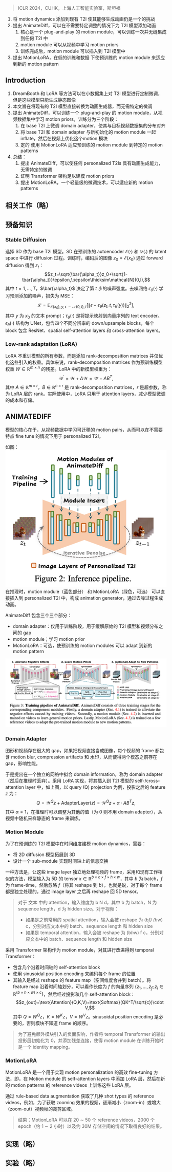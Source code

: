 > ICLR 2024，CUHK，上海人工智能实验室，斯坦福

1. 将 motion dynamics 添加到现有 T2I 使其能够生成动画仍是一个的挑战
2. 提出 AnimateDiff，可以在不需要特定调整的情况下为 T2I 模型添加动画
    1. 核心是一个 plug-and-play 的 motion module，可以训练一次并无缝集成到任何 T2I 中
    2. motion module 可以从视频中学习 motion priors
    3. 训练完成后，motion module 可以插入到 T2I 模型中
3. 提出 MotionLoRA，在低的训练和数据 下使预训练的 motion module 来适应到新的 motion pattern

## Introduction

1. DreamBooth 和 LoRA 等方法可以在小数据集上对 T2I 模型进行定制微调，但是这些模型只能生成静态图像
2. 本文旨在将现有的 T2I 模型直接转换为动画生成器，而无需特定的微调
3. 提出 AnimateDiff，可以训练一个 plug-and-play 的 motion module，从视频数据集中学习 motion priors，训练分为三个阶段：
    1. 在 base T2I 上微调 domain adapter，使其与目标视频数据集的分布对齐
    2. 将 base T2I 和 domain adapter 与新初始化的 motion module 一起 inflate，然后在视频上优化这个motion 模块
    3. 定的 使用 MotionLoRA 适应预训练的 motion module 到特定的 motion patterns
4. 总结：
    1. 提出 AnimateDiff，可以使任何 personalized T2Is 具有动画生成能力，无需特定的微调
    2. 证明 Transformer 架构足以建模 motion priors
    3. 提出 MotionLoRA，一个轻量级的微调技术，可以适应新的 motion patterns

## 相关工作（略）

## 预备知识

### Stable Diffusion

选择 SD 作为 base T2I 模型。SD 在预训练的 autoencoder $\mathcal{E}(\cdot)$ 和 $\mathcal{D}(\cdot)$ 的 latent space 中进行 diffusion 过程。训练时，编码后的图像 $z_0=\mathcal{E}(x_0)$ 通过 forward diffusion 得到 $z_t$：
$$z_t=\sqrt{\bar{\alpha_t}}z_0+\sqrt{1-\bar{\alpha_t}}\epsilon,\:\epsilon\thicksim\mathcal{N}(0,I),$$
其中 $t = 1,\dots, T$，$\bar{\alpha_t}$ 决定了第 $t$ 步的噪声强度。去噪网络 $\epsilon_\theta(\cdot)$ 学习预测添加的噪声，损失为 MSE：
$$\mathcal{L}=\mathbb{E}_{\mathcal{E}(x_0),y,\epsilon\sim\mathcal{N}(0,I),t}\left[\|\epsilon-\epsilon_\theta(z_t,t,\tau_\theta(y))\|_2^2\right],$$
其中 $y$ 为 $x_0$ 的文本 prompt；$\tau_\theta(\cdot)$ 是将提示映射到向量序列的 text encoder。$\epsilon_\theta(\cdot)$ 结构为 UNet，包含四个不同分辨率的 down/upsample blocks，每个 block 包含 ResNet、spatial self-attention layers 和 cross-attention layers。

### Low-rank adaptation (LoRA)

LoRA 不重训模型的所有参数，而是添加 rank-decomposition matrices 并仅优化这些引入的权重。具体来说，rank-decomposition matrices 作为预训练模型权重 $W\in\mathbb{R}^{m\times n}$ 的残差。LoRA 中的新模型权重为：
$$\mathcal{W}^{\prime}=\mathcal{W}+\Delta\mathcal{W}=\mathcal{W}+AB^T,$$
其中 $A\in\mathbb{R}^{m\times r}$，$B\in\mathbb{R}^{n\times r}$ 是 rank-decomposition matrices，$r$ 是超参数，称为 LoRA 层的 rank。实际使用中，LoRA 只用于 attention layers，减少模型微调的成本和存储。

## ANIMATEDIFF
模型的核心在于，从视频数据中学习可迁移的 motion pairs，从而可以在不需要特点 fine tune 的情况下用于 personalized T2I。

如图：
![](image/Pasted%20image%2020240901160105.png)
在推理时，motion module（蓝色部分） 和 MotionLoRA（绿色，可选） 可以直接插入到 personalized T2I 中，构成 animation generator，通过去噪过程生成动画。

AnimateDiff 包含三个三个部分：
+ domain adapter：仅用于训练阶段，用于缓解原始的 T2I 模型和视频分布之间的 gap
+ motion module；学习 motion prior
+ MotionLoRA：可选，使预训练的 motion modules 可以 adapt 到新的 motion pattern

![](image/Pasted%20image%2020240901161150.png)

### Domain Adapter

图形和视频存在很大的 gap，如果把视频直接当成图像，每个视频的 frame 都包含 motion blur, compression artifacts 和 水印，从而使得两个模态之前存在 gap，影响性能。

于是提出在一个独立的网络中拟合 domain information，称为 domain adapter（然后在推理时丢弃）。采用 LoRA 实现，将其插入到 T2I 模型的 self-/cross-attention layer 中，如上图，以 query (Q) projection 为例，投影之后的 feature $z$ 为：
$$Q=\mathcal{W}^Qz+\text{AdapterLayer}(z)=\mathcal{W}^Qz+\alpha\cdot AB^Tz,$$
其中 $\alpha=1$，在推理时可以调整为其他的值（为 $0$ 则不用 domain adapter），从视频中随机采样静态的 frame 来训练。

### Motion Module

为了在预训练的 T2I 模型中在时间维度建模 motion dynamics，需要：
+ 将 2D diffusion 模型拓展到 3D
+ 设计一个 sub-module 实现时间轴上的信息交换

一种方法是，让这些 image layer 独立地处理视频的 frame，采用和现有工作相似的方法，模型输入为 5D 的 tensor $x\in\mathbb{R}^{b\times c\times f\times h\times w}$，其中 $b$ 为 batch，$f$ 为 frame-time，然后忽略 $f$（将其 reshape 到 $b$），也就是说，对于每个 frame 都是独立处理的，通过 image layer 之后再 reshape 回 5D tensor。
> 对于 文本 中的 attention，输入维度为 b N d，其中 b 为 batch，N 为 sequence length，d 为 hidden size。对于视频：
> + 如果是之前常用的 spatial attention，输入会被 reshape 为 (b*f) (h*w) c，分别对应文本中的 batch、sequence length 和 hidden size
> + 如果是 temporal attention，输入会被 reshape 为 (b*h*w) f c，分别对应文本中的 batch、sequence length 和 hidden size

采用 Transformer 架构作为 motion module，对其进行改进得到 temporal Transformer：
+ 包含几个沿着时间轴的 self-attention block
+ 使用 sinusoidal position encoding 来编码每个 frame 的位置
+ 其输入是经过 reshape 的 feature map（空间维度合并到 batch）。将 feature map 沿着时间轴划分，可以看作长度为 $f$ 的向量序列 $\{z_1,\dots,z_f;z_i\in\mathbb{R}^{(b\times h\times w)\times c}\}$，然后经过投影和几个 self-attention block：
$$z_{out}=\text{Attention}(Q,K,V)=\text{Softmax}(QK^T/\sqrt{c})\cdot V,$$
其中 $Q=W^Qz$，$K=W^Kz$，$V=W^Vz$。sinusoidal position encoding 是必要的，否则模块不知道 frame 的顺序。
> 为了避免额外模块引入的负面影响，作者将 temporal Transformer 的输出投影层初始化为 0，并添加残差连接，使得 motion module 在训练开始时是一个 identity mapping。

### MotionLoRA

MotionLoRA 是一个用于实现 motion personalization 的高效 fine-tuning 方法，即，在 Motion module 的 self-attention layers 中添加 LoRA 层，然后在新的 motion patterns 的 reference videos 上训练这些 LoRA 层。

通过 rule-based data augmentation 获取了几种 shot types 的 reference videos，例如，为了获取 zooming 效果的视频，逐渐减小（zoom-in）或增大（zoom-out）视频帧的裁剪区域。
> 结果：MotionLoRA 可以在 20 ∼ 50 个 reference videos，2000 个 epoch（约 1 ∼ 2 小时）以及约 30M 存储空间的情况下取得良好的结果。

## 实现（略）

## 实验（略）

